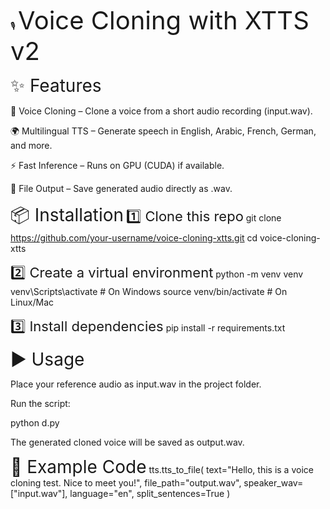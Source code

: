 🎙️ <span style="font-size:40px;">Voice Cloning with XTTS v2</span>








<span style="font-size:28px;">✨ Features</span>

🎤 Voice Cloning – Clone a voice from a short audio recording (input.wav).

🌍 Multilingual TTS – Generate speech in English, Arabic, French, German, and more.

⚡ Fast Inference – Runs on GPU (CUDA) if available.

💾 File Output – Save generated audio directly as .wav.

<span style="font-size:28px;">📦 Installation</span>
<span style="font-size:22px;">1️⃣ Clone this repo</span>
git clone https://github.com/your-username/voice-cloning-xtts.git
cd voice-cloning-xtts

<span style="font-size:22px;">2️⃣ Create a virtual environment</span>
python -m venv venv
venv\Scripts\activate   # On Windows
source venv/bin/activate   # On Linux/Mac

<span style="font-size:22px;">3️⃣ Install dependencies</span>
pip install -r requirements.txt

<span style="font-size:28px;">▶️ Usage</span>

Place your reference audio as input.wav in the project folder.

Run the script:

python d.py


The generated cloned voice will be saved as output.wav.

<span style="font-size:28px;">📝 Example Code</span>
tts.tts_to_file(
    text="Hello, this is a voice cloning test. Nice to meet you!",
    file_path="output.wav",
    speaker_wav=["input.wav"],
    language="en",
    split_sentences=True
)

